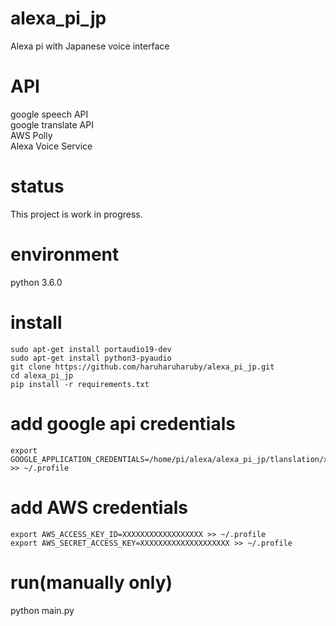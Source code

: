 # alexa_pi_jp
Alexa pi with Japanese voice interface

# API
google speech API  
google translate API  
AWS Polly  
Alexa Voice Service  

# status
This project is work in progress.

# environment
python 3.6.0

# install
    sudo apt-get install portaudio19-dev
    sudo apt-get install python3-pyaudio
    git clone https://github.com/haruharuharuby/alexa_pi_jp.git
    cd alexa_pi_jp
    pip install -r requirements.txt

# add google api credentials
    export GOOGLE_APPLICATION_CREDENTIALS=/home/pi/alexa/alexa_pi_jp/tlanslation/xxxxxxxx.json >> ~/.profile


# add AWS credentials
    export AWS_ACCESS_KEY_ID=XXXXXXXXXXXXXXXXXX >> ~/.profile
    export AWS_SECRET_ACCESS_KEY=XXXXXXXXXXXXXXXXXXXX >> ~/.profile

# run(manually only)
python main.py
